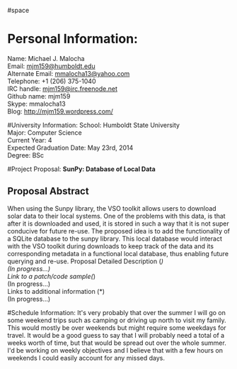 #space
# Personal Information:
Name: Michael J. Malocha   
Email: mjm159@humboldt.edu  
Alternate Email: mmalocha13@yahoo.com  
Telephone: +1 (206) 375-1040  
IRC handle: mjm159@irc.freenode.net  
Github name: mjm159  
Skype: mmalocha13  
Blog: http://mjm159.wordpress.com/  

#University Information:
School: Humboldt State University  
Major: Computer Science  
Current Year: 4  
Expected Graduation Date: May 23rd, 2014  
Degree: BSc  

#Project Proposal:
**SunPy: Database of Local Data**  
## Proposal Abstract
When using the Sunpy library, the VSO toolkit allows users to download solar data to their local systems. One of the problems with this data, is that after it is downloaded and used, it is stored in such a way that it is not super conducive for future re-use. The proposed idea is to add the functionality of a SQLite database to the sunpy library. This local database would interact with the VSO toolkit during downloads to keep track of the data and its corresponding metadata in a functional local database, thus enabling future querying and re-use. 
Proposal Detailed Description (*)  
(In progress...)  
Link to a patch/code sample(*)  
(In progress...)  
Links to additional information (*)  
(In progress...)  

#Schedule Information:
It's very probably that over the summer I will go on some weekend trips such as camping or driving up north to visit my family. This would mostly be over weekends but might require some weekdays for travel. It would be a good guess to say that I will probably need a total of a weeks worth of time, but that would be spread out over the whole summer. I'd be working on weekly objectives and I believe that with a few hours on weekends I could easily account for any missed days.